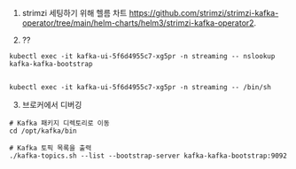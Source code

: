 

1. strimzi 세팅하기 위해 헬름 차트
https://github.com/strimzi/strimzi-kafka-operator/tree/main/helm-charts/helm3/strimzi-kafka-operator2. 
   

2. ??
```
kubectl exec -it kafka-ui-5f6d4955c7-xg5pr -n streaming -- nslookup kafka-kafka-bootstrap


kubectl exec -it kafka-ui-5f6d4955c7-xg5pr -n streaming -- /bin/sh

```

3. 브로커에서 디버깅
```
# Kafka 패키지 디렉토리로 이동
cd /opt/kafka/bin

# Kafka 토픽 목록을 출력
./kafka-topics.sh --list --bootstrap-server kafka-kafka-bootstrap:9092

```
